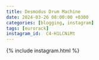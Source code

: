 ```yaml
---
title: Desmodus Drum Machine
date: 2024-03-26 08:00:00 +0300
categories: [blogging, instagram]
tags: [eurorack]
instagram_id:  C4-H1LCNiMt 
---
```


{% include instagram.html %}